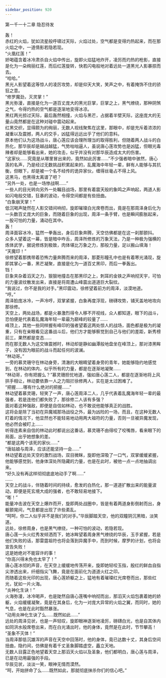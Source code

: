 ```yaml
---
sidebar_position: 920
---
```

 第一千一十二章 隐忍待发


轰！  
赤红的火焰，犹如流星般呼啸过天际，火焰过处，空气都是变得灼热起来，而在那火焰之中，一道倩影若隐若现。  
“火凰红莲！”  
娇喝蕴含着冰冷肃杀自火焰中传出，旋即火焰猛地炸开，凌厉而灼热的枪影，直接是化为一朵绚丽红莲，而后红莲旋转，快若闪电般地对着远处一道黑光人影暴掠而去。  
“哈哈。”  
黑光人影望着这等惊人的凌厉攻势，却是仰天大笑，笑声之中，有着掩饰不住的骄狂之意。  
“修罗魔劲，灭灵掌！”  
黑光弥漫，直接是化为一道百丈庞大的黑光巨掌，巨掌之上，黑气缭绕，那种阴煞之气，令得灼热的空气都是逐渐地变得冰凉。  
黑红两光掠过天际，最后轰然相撞，火焰与黑芒，占据着半壁天际，这座庞大的无量山竟然都是在这种对碰中震动起来。  
红黑交织，显得颇为的绚丽，无数人视线聚焦在这里，那眼中，却是充斥着浓浓的凝重以及震撼，两人的交手，凶猛得远远出乎了他们的意料。  
原本他们认为这场战斗，唐心莲应该会理所理当的取得胜利，但随着两人战斗的白热化，那华辰却是越战越猛，气势咄咄逼人，虽说唐心莲攻势也是凶猛，但眼光毒辣者却是能够看出来，她的攻击，似乎并没有对那华辰造成太大的伤害。  
“这家伙……究竟是从哪里冒出来的，竟然如此厉害……”不少强者暗中骇然，唐心莲的名声，乃是经过无数挑战积累起来的，乱魔海中年轻一辈，鲜有人能够与其抗衡，但眼下，却是被一个名不经传的诡异家伙，缠得丝毫占不得上风。  
这黑马，也黑得太离谱了吧？  
“另外一处，也是一场惨战啊……”  
一些人的目光转向另外一处瞩目战场，那里有着震天般的象鸣之声响起，两道人影如闪电般交错，狂暴的波动，令得空间都是有些扭曲。  
“白象崩天掌！”  
低沉喝声陡然在人影交错间响彻，旋即璀璨白光席卷而出，竟是在那周泽身后化为一头数百丈庞大的巨象，而随着巨象的出现，周泽一条手臂，也是瞬间膨胀起来，一股可怕的力量，涌动在其中。  
轰！  
周泽面容冰冷，猛然一拳轰出，身后巨象奔腾，天空仿佛都是在这一刹那颤抖。  
众多人望着这一幕，皆是暗中咋舌，周泽所修炼的万象天法，乃是一种极为强横的炼体武学，据说修炼到极致，肉体堪比万象之力，那般力量，足以搬山填海！  
“天魔印！”  
徐修望着那携带着恐怖力量奔腾而来的周泽，那菱形瞳孔中也是有着寒光涌现，旋即其掌心一番，黑芒凝聚，直接是化为一道百丈黑印，而后一拳轰出。  
铛！  
巨象夹杂着滔天之力，狠狠地撞击在那黑印之上，刺耳的金铁之声响彻天宇，可怕的力量波纹散发出来，直接是将周遭山峰震出道道巨大裂纹。  
“我说过，你不是我的对手。”黑印震动，徐修望着前方的周泽，淡漠地道。  
“哼。”  
周泽脸庞冰冷，一声冷哼，双掌紧握，白象再度浮现，磅礴攻势，铺天盖地地攻向那徐修。  
天空上，两处战场，都是火暴激烈得令人移不开视线，众人都知道，眼下的战斗，恐怕便是代表着乱魔海年轻一辈最为巅峰的较量了……  
峰顶上，其他一些同样握有峰印的强者望着这两处惊人的战场，面色都是极为的凝重，只有在亲眼看见这番战斗后，他们方才能够察觉到自己与他们的差距，新秀榜前三，果然都是变态……  
而在那无数人为这交锋震撼时，林动却是静如幽潭般地盘坐在峰顶上，那对漆黑眸子，没有因为眼前的战斗而起任何的波澜。  
“林动哥。”  
一旁的慕灵珊守在林动身旁，清澈的大眼睛望着身旁的青年，她能够隐约地感觉到，在林动的体内，似乎所有的力量，都是在逐渐地凝聚……  
“林动哥，你有把握么？”慕灵珊担忧地道，强如唐心莲二人，都是在逐渐地将上风拱手相让，林动要依靠一人之力阻拦徐修两人，实在是太过困难了。  
“把握……哪有什么绝对的把握……”  
林动望着慕灵珊，轻笑了一声，唐心莲周泽二人，几乎代表着乱魔海年轻一辈的最强者，若是连他们都失败了，那徐修二人该有多强？  
面对着这种强敌，即便是自信如林动，也不敢说他能够真正的战胜。  
这将会是除了当初在异魔城那场战役之外，最为凶险的一场，而且，在这种无数人盯着的情况下，他显然也不能轻易地动用两大祖符的力量，否则一旦被异魔发现，他必然会被盯上……  
听得连素来自信的林动此时都说出这番话，慕灵珊不由得咬了咬嘴唇，看来眼下的局面，出乎她想象的差。  
“都是这两个该死的家伙……”  
“唐姑娘与周泽，应该还能坚持一会……”  
林动望着远处天空的激烈战场，双目微眯，旋即他深吸了一口气，双掌缓缓紧握，他能够感觉到，他身体深处所隐藏的力量，也是在此时，被他一点一点地抽调出来。  
“好久没有再这样彻彻底底地动手了啊……”  
……  
天空上的战斗，伴随着时间的持续，愈发的白热化，那一道道扩散出来的能量波动，即便是死玄境大成的强者，也不敢轻易地接下。  
“嘭！”  
能量冲击波在天空上爆炸而开，旋即两处战圈中，皆是有着两道身影倒射而出，身躯颤晃间，气息都是出现了许些紊乱。  
“呵呵，你二人似乎并不是我们的对手。”华辰脚踏天空，他的双瞳阴沉黑暗，淡笑道。  
远处，徐修周身，也是黑气缭绕，一种可怕的波动，若隐若现。  
唐心莲一头火红秀发倾洒而下，她冰眸望着周身黑气缭绕的华辰，玉手紧握，若是他们失败的话，那雷霆祖符也将会落到异魔手中，而到时候，摩罗的计划，也将会宣告失败！  
这是她绝对不能容许的事！  
“你高兴得未免也太早了！”  
唐心莲冰彻的声音，在天空上缓缓地传荡开来，旋即她轻咬玉指，殷红的鲜血自指尖渗透出来，纤细指尖飞舞，竟是在面前化为道道火红之印。  
而随着这些光印的出现，唐心莲娇躯之上，猛地有着璀璨红光席卷而出，那些红光，犹如一片火海。  
“炎神化生诀！”  
火海弥漫，冰冷喝声，也是陡然自唐心莲嘴中响彻而出，那滔天火焰包裹着她的娇躯，火焰缓缓凝聚，竟是在其身后，化为一对庞大异常的火焰之翼，而同时，她的气息，也是在此时豁然暴涨。  
“动用炎神化生诀了么……既然如此……”  
远处的周泽见状，也是一声轻叹，旋即眼神逐渐地凌厉，磅礴白光，也是自其体内如同洪水般席卷出来，而在白光涌出时，他的身体，竟然是在此时，节节攀高！  
“圣象不灭体！”  
当周泽那低沉雄浑的声音在天空中回荡时，他的身体，竟已达数十丈，其身后空间扭曲，隐约间，仿佛是有着千丈圣象脚踏虚空，矗立天地。  
无数人目露正色地望着天空上那滔天火焰以及圣象，他们都明白，唐心莲与周泽，已是在动用最强的手段。  
华辰见状，淡淡一笑，眼神无情而漠然。  
“呵，开始拼命了么……既然如此，那就彻底抹杀你们的信心吧。”  
  
  
